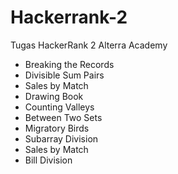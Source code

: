 # Hackerrank-2

Tugas HackerRank 2 Alterra Academy

- Breaking the Records
- Divisible Sum Pairs
- Sales by Match
- Drawing Book
- Counting Valleys
- Between Two Sets
- Migratory Birds
- Subarray Division
- Sales by Match
- Bill Division

